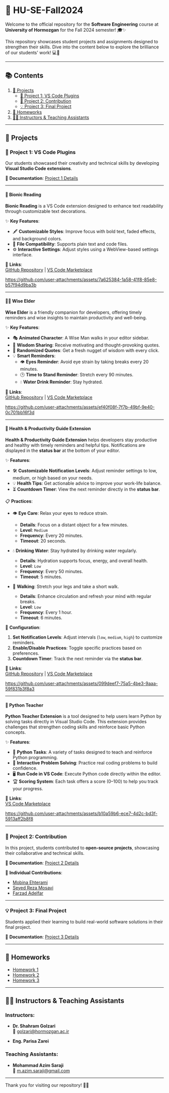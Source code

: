 # 🌟 **HU-SE-Fall2024**

Welcome to the official repository for the **Software Engineering** course at **University of Hormozgan** for the Fall 2024 semester! 🎓✨

This repository showcases student projects and assignments designed to strengthen their skills. Dive into the content below to explore the brilliance of our students' work! 💻🚀

---

## 📚 **Contents**

1. [🚀 Projects](#-projects)
   - [🎨 Project 1: VS Code Plugins](#-project-1-vs-code-plugins)
   - [🤝 Project 2: Contribution](#-project-2-contribution)
   - [💡 Project 3: Final Project](#-project-3-final-project)
2. [📂 Homeworks](#-homeworks)
3. [👨‍🏫 Instructors & Teaching Assistants](#-instructors--teaching-assistants)

---

## 🚀 **Projects**

### 🎨 **Project 1: VS Code Plugins**

Our students showcased their creativity and technical skills by developing **Visual Studio Code extensions**.

📜 **Documentation**: [Project 1 Details](Projects/P1.pdf)

---

#### 📖 **Bionic Reading**

**Bionic Reading** is a VS Code extension designed to enhance text readability through customizable text decorations.

✨ **Key Features**:  
- 🖋 **Customizable Styles**: Improve focus with bold text, faded effects, and background colors.  
- 📂 **File Compatibility**: Supports plain text and code files.  
- ⚙️ **Interactive Settings**: Adjust styles using a WebView-based settings interface.

📎 **Links**:  
[GitHub Repository](https://github.com/alumen2101/bionic-reading-vsc-extension) | [VS Code Marketplace](https://marketplace.visualstudio.com/items?itemName=SWE-G3.bionic)

https://github.com/user-attachments/assets/7a625384-1a58-41f8-85e8-b57f94d9ba3b

---

#### 🧙‍♂️ **Wise Elder**

**Wise Elder** is a friendly companion for developers, offering timely reminders and wise insights to maintain productivity and well-being.

✨ **Key Features**:  
- 🎭 **Animated Character**: A Wise Man walks in your editor sidebar.  
- 💬 **Wisdom Sharing**: Receive motivating and thought-provoking quotes.  
- 🔄 **Randomized Quotes**: Get a fresh nugget of wisdom with every click.  
- 💡 **Smart Reminders**:  
  - 👁️ **Eyes Reminder**: Avoid eye strain by taking breaks every 20 minutes.  
  - 🕒 **Time to Stand Reminder**: Stretch every 90 minutes.  
  - 💧 **Water Drink Reminder**: Stay hydrated.

📎 **Links**:  
[GitHub Repository](https://github.com/AmirShakibafar/Wise-Man-Extension) | [VS Code Marketplace](https://marketplace.visualstudio.com/items?itemName=Morids.morids)

https://github.com/user-attachments/assets/ef40f08f-7f7b-49bf-9e40-0c701bb16f3d

---
#### 🌟 **Health & Productivity Guide Extension**

**Health & Productivity Guide Extension** helps developers stay productive and healthy with timely reminders and helpful tips. Notifications are displayed in the **status bar** at the bottom of your editor.

✨ **Features**:
- 🛠️ **Customizable Notification Levels**: Adjust reminder settings to low, medium, or high based on your needs.
- 💡 **Health Tips**: Get actionable advice to improve your work-life balance.
- ⏳ **Countdown Timer**: View the next reminder directly in the **status bar**.

📋 **Practices**:
- 👁️ **Eye Care**: Relax your eyes to reduce strain.  
  - **Details**: Focus on a distant object for a few minutes.  
  - **Level**: `Medium`  
  - **Frequency**: Every 20 minutes.  
  - **Timeout**: 20 seconds.

- 💧 **Drinking Water**: Stay hydrated by drinking water regularly.  
  - **Details**: Hydration supports focus, energy, and overall health.  
  - **Level**: `Low`  
  - **Frequency**: Every 50 minutes.  
  - **Timeout**: 5 minutes.

- 🚶 **Walking**: Stretch your legs and take a short walk.  
  - **Details**: Enhance circulation and refresh your mind with regular breaks.  
  - **Level**: `Low`  
  - **Frequency**: Every 1 hour.  
  - **Timeout**: 6 minutes.

🔧 **Configuration**:
1. **Set Notification Levels**: Adjust intervals (`low`, `medium`, `high`) to customize reminders.  
2. **Enable/Disable Practices**: Toggle specific practices based on preferences.  
3. **Countdown Timer**: Track the next reminder via the **status bar**.

📎 **Links**:  
[GitHub Repository](https://github.com/srbmm/vscode_health_check) | [VS Code Marketplace](https://marketplace.visualstudio.com/items?itemName=MohammadSohrabi.healthCheck)

https://github.com/user-attachments/assets/099deef7-75a5-4be3-9aaa-59f831b3f8a3

---

#### 🐍 **Python Teacher**

**Python Teacher Extension** is a tool designed to help users learn Python by solving tasks directly in Visual Studio Code. This extension provides challenges that strengthen coding skills and reinforce basic Python concepts.  

✨ **Features**:
- 📝 **Python Tasks**: A variety of tasks designed to teach and reinforce Python programming.  
- 🤔 **Interactive Problem Solving**: Practice real coding problems to build confidence.  
- 🖥️ **Run Code in VS Code**: Execute Python code directly within the editor.  
- 🏆 **Scoring System**: Each task offers a score (0–100) to help you track your progress.

📎 **Links**:  
[VS Code Marketplace](https://marketplace.visualstudio.com/items?itemName=PythonTeacher.pythonteacher)

https://github.com/user-attachments/assets/b10a59b6-ece7-4d2c-bd3f-5913aff2b8f8

---


### 🤝 **Project 2: Contribution**

In this project, students contributed to **open-source projects**, showcasing their collaborative and technical skills.

📜 **Documentation**: [Project 2 Details](Projects/P2.pdf)

📝 **Individual Contributions**:  
- [Mobina Ehterami](Project_2_Summary/Mobina_Ehterami.pdf)  
- [Seyed Reza Mosavi](Project_2_Summary/Seyed_Reza_Mosavi.pdf)  
- [Farzad Adelfar](Project_2_Summary/Farzad_Adelfar.pdf)

---

### 💡 **Project 3: Final Project**

Students applied their learning to build real-world software solutions in their final project.

📜 **Documentation**: [Project 3 Details](Projects/P3.pdf)

---

## 📂 **Homeworks**

- [Homework 1](Homeworks/HW1.pdf)  
- [Homework 2](Homeworks/HW2.pdf)  
- [Homework 3](Homeworks/HW3.pdf)  

---

## 👨‍🏫 **Instructors & Teaching Assistants**

### Instructors:
- **Dr. Shahram Golzari**  
  📧 golzari@hormozgan.ac.ir  

- **Eng. Parisa Zarei**

### Teaching Assistants:
- **Mohammad Azim Saraji**  
  📧 m.azim.saraji@gmail.com  

---

Thank you for visiting our repository! 🚀✨
